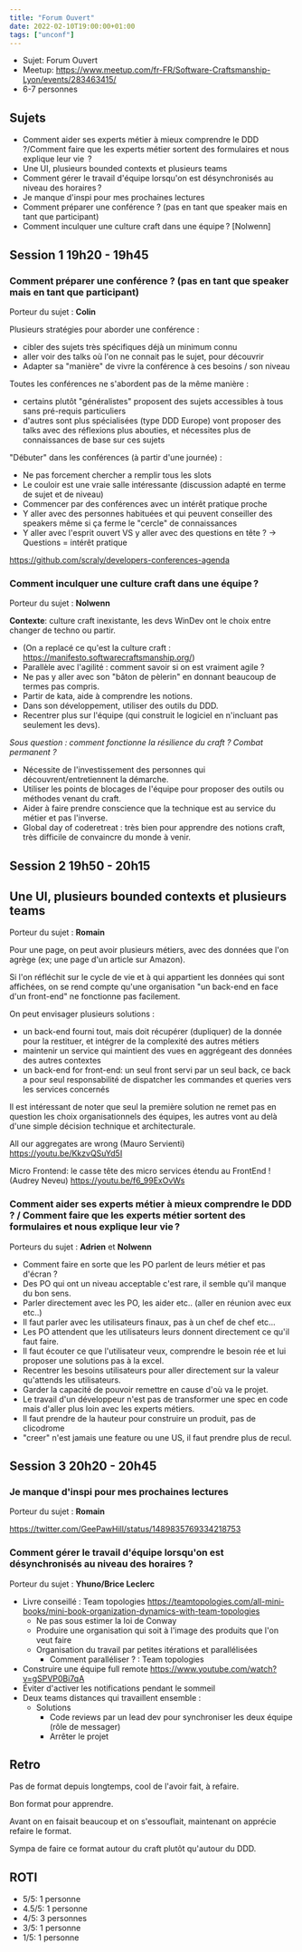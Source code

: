 ```yaml
---
title: "Forum Ouvert"
date: 2022-02-10T19:00:00+01:00
tags: ["unconf"]
---
```


- Sujet: Forum Ouvert
- Meetup: https://www.meetup.com/fr-FR/Software-Craftsmanship-Lyon/events/283463415/
- 6-7 personnes

## Sujets

- Comment aider ses experts métier à mieux comprendre le DDD ?/Comment faire que les experts métier sortent des formulaires et nous explique leur vie  ?
- Une UI, plusieurs bounded contexts et plusieurs teams
- Comment gérer le travail d'équipe lorsqu'on est désynchronisés au niveau des horaires ?
- Je manque d'inspi pour mes prochaines lectures
- Comment préparer une conférence ? (pas en tant que speaker mais en tant que participant)
- Comment inculquer une culture craft dans une équipe ? [Nolwenn]

## Session 1 19h20 - 19h45

### Comment préparer une conférence ? (pas en tant que speaker mais en tant que participant)

Porteur du sujet : **Colin**

Plusieurs stratégies pour aborder une conférence :
- cibler des sujets très spécifiques déjà un minimum connu
- aller voir des talks où l'on ne connait pas le sujet, pour découvrir
- Adapter sa "manière" de vivre la conférence à ces besoins / son niveau

Toutes les conférences ne s'abordent pas de la même manière :
- certains plutôt "généralistes" proposent des sujets accessibles à tous sans pré-requis particuliers
- d'autres sont plus spécialisées (type DDD Europe) vont proposer des talks avec des réflexions plus abouties, et nécessites plus de connaissances de base sur ces sujets

"Débuter" dans les conférences (à partir d'une journée) :
- Ne pas forcement chercher a remplir tous les slots
- Le couloir est une vraie salle intéressante (discussion adapté en terme de sujet et de niveau)
- Commencer par des conférences avec un intérêt pratique proche
- Y aller avec des personnes habituées et qui peuvent conseiller des speakers même si ça ferme le "cercle" de connaissances
- Y aller avec l'esprit ouvert VS y aller avec des questions en tête ? -> Questions = intérêt pratique

https://github.com/scraly/developers-conferences-agenda

### Comment inculquer une culture craft dans une équipe ?

Porteur du sujet : **Nolwenn**

**Contexte**: culture craft inexistante, les devs WinDev ont le choix entre changer de techno ou partir.

- (On a replacé ce qu'est la culture craft : https://manifesto.softwarecraftsmanship.org/)
- Parallèle avec l'agilité : comment savoir si on est vraiment agile ?
- Ne pas y aller avec son "bâton de pèlerin" en donnant beaucoup de termes pas compris.
- Partir de kata, aide à comprendre les notions.
- Dans son développement, utiliser des outils du DDD.
- Recentrer plus sur l'équipe (qui construit le logiciel en n'incluant pas seulement les devs).

*Sous question : comment fonctionne la résilience du craft ? Combat permanent ?*

- Nécessite de l'investissement des personnes qui découvrent/entretiennent la démarche.
- Utiliser les points de blocages de l'équipe pour proposer des outils ou méthodes venant du craft.
- Aider à faire prendre conscience que la technique est au service du métier et pas l'inverse.
- Global day of coderetreat : très bien pour apprendre des notions craft, très difficile de convaincre du monde à venir.

## Session 2 19h50 - 20h15

## Une UI, plusieurs bounded contexts et plusieurs teams

Porteur du sujet : **Romain**

Pour une page, on peut avoir plusieurs métiers, avec des données que l'on agrège (ex; une page d'un article sur Amazon).

Si l'on réfléchit sur le cycle de vie et à qui appartient les données qui sont affichées, on se rend compte qu'une organisation "un back-end en face d'un front-end" ne fonctionne pas facilement.

On peut envisager plusieurs solutions :
- un back-end fourni tout, mais doit récupérer (dupliquer) de la donnée pour la restituer, et intégrer de la complexité des autres métiers
- maintenir un service qui maintient des vues en aggrégeant des données des autres contextes
- un back-end for front-end: un seul front servi par un seul back, ce back a pour seul responsabilité de dispatcher les commandes et queries vers les services concernés

Il est intéressant de noter que seul la première solution ne remet pas en question les choix organisationnels des équipes, les autres vont au delà d'une simple décision technique et architecturale.

All our aggregates are wrong (Mauro Servienti) https://youtu.be/KkzvQSuYd5I

Micro Frontend: le casse tête des micro services étendu au FrontEnd ! (Audrey Neveu)
https://youtu.be/f6_99ExOvWs

### Comment aider ses experts métier à mieux comprendre le DDD ? / Comment faire que les experts métier sortent des formulaires et nous explique leur vie ?

Porteurs du sujet : **Adrien** et **Nolwenn**

- Comment faire en sorte que les PO parlent de leurs métier et pas d'écran ?
- Des PO qui ont un niveau acceptable c'est rare, il semble qu'il manque du bon sens.
- Parler directement avec les PO, les aider etc.. (aller en réunion avec eux etc..)
- Il faut parler avec les utilisateurs finaux, pas à un chef de chef etc...
- Les PO attendent que les utilisateurs leurs donnent directement ce qu'il faut faire.
- Il faut écouter ce que l'utilisateur veux, comprendre le besoin rée et lui proposer une solutions pas à la excel.
- Recentrer les besoins utilisateurs pour aller directement sur la valeur qu'attends les utilisateurs.
- Garder la capacité de pouvoir remettre en cause d'où va le projet.
- Le travail d'un développeur n'est pas de transformer une spec en code mais d'aller plus loin avec les experts métiers.
- Il faut prendre de la hauteur pour construire un produit, pas de clicodrome
- "creer" n'est jamais une feature ou une US, il faut prendre plus de recul.

## Session 3 20h20 - 20h45

### Je manque d'inspi pour mes prochaines lectures

Porteur du sujet : **Romain**

https://twitter.com/GeePawHill/status/1489835769334218753

### Comment gérer le travail d'équipe lorsqu'on est désynchronisés au niveau des horaires ?

Porteur du sujet : **Yhuno/Brice Leclerc**

* Livre conseillé : Team topologies https://teamtopologies.com/all-mini-books/mini-book-organization-dynamics-with-team-topologies
  * Ne pas sous estimer la loi de Conway
  * Produire une organisation qui soit à l'image des produits que l'on veut faire
  * Organisation du travail par petites itérations et parallélisées
    * Comment paralléliser ? : Team topologies
* Construire une équipe full remote https://www.youtube.com/watch?v=gSPVP0Bi7qA
* Éviter d'activer les notifications pendant le sommeil
* Deux teams distances qui travaillent ensemble :
  * Solutions
    * Code reviews par un lead dev pour synchroniser les deux équipe (rôle de messager)
    * Arrêter le projet

## Retro

Pas de format depuis longtemps, cool de l'avoir fait, à refaire.

Bon format pour apprendre.

Avant on en faisait beaucoup et on s'essouflait, maintenant on apprécie refaire le format.

Sympa de faire ce format autour du craft plutôt qu'autour du DDD.

## ROTI

- 5/5: 1 personne
- 4.5/5: 1 personne
- 4/5: 3 personnes
- 3/5: 1 personne
- 1/5: 1 personne
